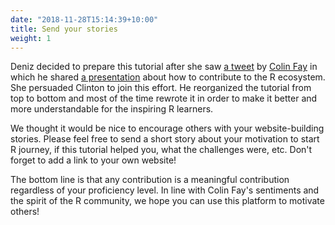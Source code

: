 ```yaml
---
date: "2018-11-28T15:14:39+10:00"
title: Send your stories
weight: 1
---
```


Deniz decided to prepare this tutorial after she saw [a tweet](https://twitter.com/_ColinFay/status/1148270154830307328?ref_src=twsrc%5Etfw%7Ctwcamp%5Etweetembed%7Ctwterm%5E1148270154830307328&ref_url=http%3A%2F%2F127.0.0.1%3A4321%2Fwww.example.com%2Fstories%2F) by [Colin Fay](https://colinfay.me/) in which he shared [a presentation](https://speakerdeck.com/colinfay/contributing-to-the-r-ecosystem) about how to contribute to the R ecosystem. She persuaded Clinton to join this effort. He reorganized the tutorial from top to bottom and most of the time rewrote it in order to make it better and more understandable for the inspiring R learners.     

We thought it would be nice to encourage others with your website-building stories. Please feel free to send a short story about your motivation to start R journey, if this tutorial helped you, what the challenges were, etc. Don't forget to add a link to your own website! 

The bottom line is that any contribution is a meaningful contribution regardless of your proficiency level. In line with Colin Fay's sentiments and the spirit of the R community,  we hope you can use this platform to motivate others!   

